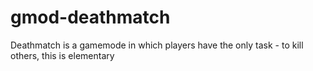 # gmod-deathmatch
Deathmatch is a gamemode in which players have the only task - to kill others, this is elementary
